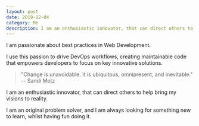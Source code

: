 ```yaml
---
layout: post
date: 2019-12-04
category: Me 
description: I am an enthusiastic innovator, that can direct others to help bring my visions to reality. I am passionate about best practices in Web Development.
---
```


I am passionate about best practices in Web Development.

I use this passion to drive DevOps workflows, creating maintainable code that empowers developers to focus on key innovative solutions.

>"Change is unavoidable. It is ubiquitous, omnipresent, and inevitable."
> -- Sandi Metz 

I am an enthusiastic innovator, that can direct others to help bring my visions to reality. 

I am an original problem solver, and I am always looking for something new to learn, whilst having fun doing it.
